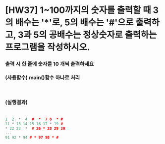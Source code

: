 # [HW37] 1~100까지의 숫자를 출력할 때 3의 배수는 '*'로, 5의 배수는 '#'으로 출력하고, 3과 5의 공배수는 정상숫자로 출력하는 프로그램을 작성하시오.


<h3>

출력 시 한 줄에 숫자를 10 개씩 출력하세요</br></br>
(사용함수) main()함수 하나로 처리

</br></br>
(실행결과)
</br></br></h3>

```cpp
1  2  *  4  #  *  7 8  * #
11 * 13 14 15 16 17 * 19 #
* 22 23  *  # 26 * 28 29 30
...
91 92 * 94 # * 97 98 * #
```